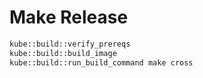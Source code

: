 # Make Release

```bash
kube::build::verify_prereqs
kube::build::build_image
kube::build::run_build_command make cross
```